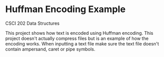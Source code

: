 # Huffman Encoding Example
CSCI 202 Data Structures

This project shows how text is encoded using Huffman encoding. This project doesn't actually compress files but is an example of how the encoding works.
When inputting a text file make sure the text file doesn't contain ampersand, caret or pipe symbols.
